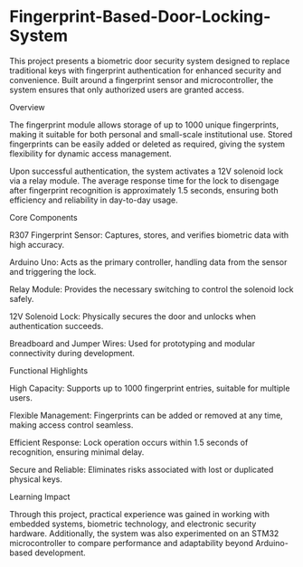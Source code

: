 # Fingerprint-Based-Door-Locking-System

This project presents a biometric door security system designed to replace traditional keys with fingerprint authentication for enhanced security and convenience. Built around a fingerprint sensor and microcontroller, the system ensures that only authorized users are granted access.

Overview

The fingerprint module allows storage of up to 1000 unique fingerprints, making it suitable for both personal and small-scale institutional use. Stored fingerprints can be easily added or deleted as required, giving the system flexibility for dynamic access management.

Upon successful authentication, the system activates a 12V solenoid lock via a relay module. The average response time for the lock to disengage after fingerprint recognition is approximately 1.5 seconds, ensuring both efficiency and reliability in day-to-day usage.

Core Components

R307 Fingerprint Sensor: Captures, stores, and verifies biometric data with high accuracy.

Arduino Uno: Acts as the primary controller, handling data from the sensor and triggering the lock.

Relay Module: Provides the necessary switching to control the solenoid lock safely.

12V Solenoid Lock: Physically secures the door and unlocks when authentication succeeds.

Breadboard and Jumper Wires: Used for prototyping and modular connectivity during development.

Functional Highlights

High Capacity: Supports up to 1000 fingerprint entries, suitable for multiple users.

Flexible Management: Fingerprints can be added or removed at any time, making access control seamless.

Efficient Response: Lock operation occurs within 1.5 seconds of recognition, ensuring minimal delay.

Secure and Reliable: Eliminates risks associated with lost or duplicated physical keys.

Learning Impact

Through this project, practical experience was gained in working with embedded systems, biometric technology, and electronic security hardware. Additionally, the system was also experimented on an STM32 microcontroller to compare performance and adaptability beyond Arduino-based development.
